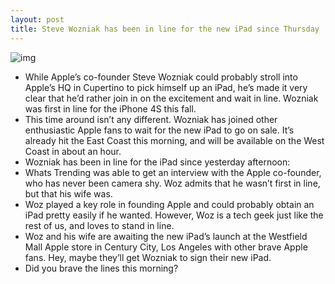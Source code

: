 ```yaml
---
layout: post
title: Steve Wozniak has been in line for the new iPad since Thursday
---
```

![img](http://media.idownloadblog.com/wp-content/uploads/2011/12/111014024606-steve-wozniak-line-story-top-e1318569924742.jpg)
* While Apple’s co-founder Steve Wozniak could probably stroll into Apple’s HQ in Cupertino to pick himself up an iPad, he’s made it very clear that he’d rather join in on the excitement and wait in line. Wozniak was first in line for the iPhone 4S this fall.
* This time around isn’t any different. Wozniak has joined other enthusiastic Apple fans to wait for the new iPad to go on sale. It’s already hit the East Coast this morning, and will be available on the West Coast in about an hour.
* Wozniak has been in line for the iPad since yesterday afternoon: 
* Whats Trending was able to get an interview with the Apple co-founder, who has never been camera shy. Woz admits that he wasn’t first in line, but that his wife was.
* Woz played a key role in founding Apple and could probably obtain an iPad pretty easily if he wanted. However, Woz is a tech geek just like the rest of us, and loves to stand in line.
* Woz and his wife are awaiting the new iPad’s launch at the Westfield Mall Apple store in Century City, Los Angeles with other brave Apple fans. Hey, maybe they’ll get Wozniak to sign their new iPad.
* Did you brave the lines this morning?

